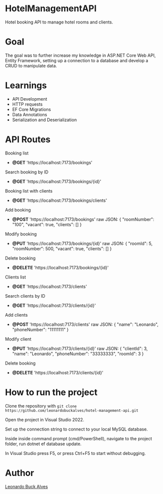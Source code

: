 # HotelManagementAPI

Hotel booking API to manage hotel rooms and clients.

# Goal

The goal was to further increase my knowledge in ASP.NET Core Web API, Entity Framework, setting up a connection to a database and develop a CRUD to manipulate data.

# Learnings

* API Development
* HTTP requests
* EF Core Migrations
* Data Annotations
* Serialization and Deserialization

# API Routes

Booking list
- **@GET** 'https://localhost:7173/bookings'

Search booking by ID
- **@GET** 'https://localhost:7173/bookings/{id}'

Booking list with clients
- **@GET** 'https://localhost:7173/bookings/clients'

Add booking
- **@POST** 'https://localhost:7173/bookings' raw JSON: { "roomNumber": "100", "vacant": true, "clients": [] }

Modify booking
- **@PUT** 'https://localhost:7173/bookings/{id}' raw JSON: { "roomId": 5, "roomNumber": 500, "vacant": true, "clients": [] }

Delete booking
- **@DELETE** 'https://localhost:7173/bookings/{id}'

Clients list
- **@GET** 'https://localhost:7173/clients'

Search clients by ID
- **@GET** 'https://localhost:7173/clients/{id}'

Add clients
- **@POST** 'https://localhost:7173/clients' raw JSON: { "name": "Leonardo", "phoneNumber": "11111111" }

Modify client
- **@PUT** 'https://localhost:7173/clients/{id}' raw JSON: { "clientId": 3, "name": "Leonardo", "phoneNumber": "33333333", "roomId": 3 }

Delete booking
- **@DELETE** 'https://localhost:7173/clients/{id}'


# How to run the project

Clone the repository with `git clone https://github.com/leonardobuckalves/hotel-management-api.git`

Open the project in Visual Studio 2022.

Set up the connection string to connect to your local MySQL database.

Inside inside command prompt (cmd/PowerShell), navigate to the project folder, run dotnet ef database update.

In Visual Studio press F5, or press Ctrl+F5 to start without debugging.

# Author

[Leonardo Buck Alves](https://www.linkedin.com/in/leonardobuckalves/)
